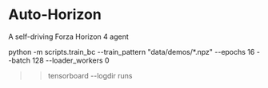 # Auto-Horizon
A self-driving Forza Horizon 4 agent

python -m scripts.train_bc --train_pattern "data/demos/*.npz" --epochs 16 --batch 128 --loader_workers 0
>> tensorboard --logdir runs
